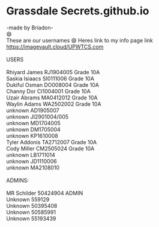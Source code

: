 # Grassdale Secrets.github.io
-made by Briadon-<br>
:smile:<br>These are our usernames :smile:
Heres link to my info page link https://imagevault.cloud/UPWTCS.com<br>
<br>
        USERS<br>
        <br>
Rhiyard James RJ1904005       Grade 10A       
Saskia Isiaacs SI0111006      Grade 10A<br>
Dukiful Osman DO008004        Grade 10A<br>
Channy Dor CI1004001          Grade 10A	<br>
Uzair Abrams MA0412012	      Grade 10A<br>
Waylin Adams WA2502002        Grade 10A<br>
        unknown AD1905007<br>
         unknown JI2901004/005<br>
                unknown MD1704005<br>
             unknown DM1705004<br>
        unknown KP1610008<br>
Tyler Addonis TA2712007		Grade 10A<br>
Cody Miller CM2505024           Grade 10A<br>
             unknown LB1711014<br>
             unknown JD1110006<br>
        unknown MA2108010<br>
<br>
ADMINS:<br>
<br>
MR Schilder 50424904			ADMIN<br>
Unknown 559129<br>
Unknown 50395408<br>
Unknown 50585991<br>
Unknown 55193439<br>
